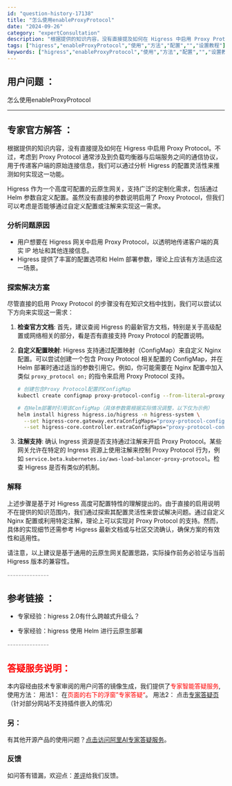 ```yaml
---
id: "question-history-17138"
title: "怎么使用enableProxyProtocol"
date: "2024-09-26"
category: "expertConsultation"
description: "根据提供的知识内容，没有直接提及如何在 Higress 中启用 Proxy Protocol。不过，考虑到 Proxy Protocol 通常涉及到负载均衡器与后端服务之间的通信协议，用于传递客户端的原始连接信息，我们可以通过分析 Higress 的配置灵活性来推测如何实现这一功能。Higress "
tags: ["higress","enableProxyProtocol","使用","方法","配置","","设置教程"]
keywords: ["higress","enableProxyProtocol","使用","方法","配置","","设置教程"]
---
```


## 用户问题 ： 
 怎么使用enableProxyProtocol  

---------------
## 专家官方解答 ：

根据提供的知识内容，没有直接提及如何在 Higress 中启用 Proxy Protocol。不过，考虑到 Proxy Protocol 通常涉及到负载均衡器与后端服务之间的通信协议，用于传递客户端的原始连接信息，我们可以通过分析 Higress 的配置灵活性来推测如何实现这一功能。

Higress 作为一个高度可配置的云原生网关，支持广泛的定制化需求，包括通过 Helm 参数自定义配置。虽然没有直接的参数说明启用了 Proxy Protocol，但我们可以考虑是否能够通过自定义配置或注解来实现这一需求。

### 分析问题原因

- 用户想要在 Higress 网关中启用 Proxy Protocol，以透明地传递客户端的真实 IP 地址和其他连接信息。
- Higress 提供了丰富的配置选项和 Helm 部署参数，理论上应该有方法适应这一场景。

### 探索解决方案

尽管直接的启用 Proxy Protocol 的步骤没有在知识文档中找到，我们可以尝试以下方向来实现这一需求：

1. **检查官方文档**: 首先，建议查阅 Higress 的最新官方文档，特别是关于高级配置或网络相关的部分，看是否有直接支持 Proxy Protocol 的配置说明。

2. **自定义配置映射**: Higress 支持通过配置映射（ConfigMap）来自定义 Nginx 配置。可以尝试创建一个包含 Proxy Protocol 相关配置的 ConfigMap，并在 Helm 部署时通过适当的参数引用它。例如，你可能需要在 Nginx 配置中加入类似 `proxy_protocol on;` 的指令来启用 Proxy Protocol 支持。

    ```bash
    # 创建包含Proxy Protocol配置的ConfigMap
    kubectl create configmap proxy-protocol-config --from-literal=proxy_protocol="on" -n higress-system

    # 在Helm部署时引用该ConfigMap（具体参数需根据实际情况调整，以下仅为示例）
    helm install higress higress.io/higress -n higress-system \
      --set higress-core.gateway.extraConfigMaps="proxy-protocol-config" \
      --set higress-core.controller.extraConfigMaps="proxy-protocol-config"
    ```

3. **注解支持**: 确认 Ingress 资源是否支持通过注解来开启 Proxy Protocol。某些网关允许在特定的 Ingress 资源上使用注解来控制 Proxy Protocol 行为，例如 `service.beta.kubernetes.io/aws-load-balancer-proxy-protocol`。检查 Higress 是否有类似的机制。

### 解释

上述步骤是基于对 Higress 高度可配置特性的理解提出的。由于直接的启用说明不在提供的知识范围内，我们通过探索其配置灵活性来尝试解决问题。通过自定义 Nginx 配置或利用特定注解，理论上可以实现对 Proxy Protocol 的支持。然而，具体的实现细节还需参考 Higress 最新文档或与社区交流确认，确保方案的有效性和适用性。

请注意，以上建议是基于通用的云原生网关配置思路，实际操作前务必验证与当前 Higress 版本的兼容性。


<font color="#949494">---------------</font> 


## 参考链接 ：

* 专家经验：higress 2.0有什么跨越式升级么？ 
 
 * 专家经验：higress 使用 Helm 进行云原生部署 


 <font color="#949494">---------------</font> 
 


## <font color="#FF0000">答疑服务说明：</font> 

本内容经由技术专家审阅的用户问答的镜像生成，我们提供了<font color="#FF0000">专家智能答疑服务</font>,使用方法：
用法1： 在<font color="#FF0000">页面的右下的浮窗”专家答疑“</font>。
用法2： 点击[专家答疑页](https://answer.opensource.alibaba.com/docs/intro)（针对部分网站不支持插件嵌入的情况）
### 另：


有其他开源产品的使用问题？[点击访问阿里AI专家答疑服务](https://answer.opensource.alibaba.com/docs/intro)。
### 反馈
如问答有错漏，欢迎点：[差评](https://ai.nacos.io/user/feedbackByEnhancerGradePOJOID?enhancerGradePOJOId=17151)给我们反馈。
